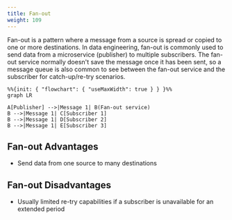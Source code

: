 ```yaml
---
title: Fan-out
weight: 109
---
```



Fan-out is a pattern where a message from a source is spread or copied to one or more destinations. In data engineering, fan-out is commonly used to send data from a microservice (publisher) to multiple subscribers. The fan-out service normally doesn't save the message once it has been sent, so a message queue is also common to see between the fan-out service and the subscriber for catch-up/re-try scenarios.

```mermaid
%%{init: { "flowchart": { "useMaxWidth": true } } }%%
graph LR

A[Publisher] -->|Message 1| B(Fan-out service)
B -->|Message 1| C[Subscriber 1]
B -->|Message 1| D[Subscriber 2]
B -->|Message 1| E[Subscriber 3]
```

## Fan-out Advantages

- Send data from one source to many destinations

## Fan-out Disadvantages

- Usually limited re-try capabilities if a subscriber is unavailable for an extended period

